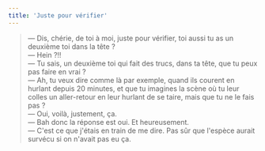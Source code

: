 ```yaml
---
title: 'Juste pour vérifier'
---
```


> — Dis, chérie, de toi à moi, juste pour vérifier, toi aussi tu as un deuxième toi dans la tête ?  
> — Hein ?!!  
> — Tu sais, un deuxième toi qui fait des trucs, dans ta tête, que tu peux pas faire en vrai ?  
> — Ah, tu veux dire comme là par exemple, quand ils courent en hurlant depuis 20 minutes, et que tu imagines la scène où tu leur colles un aller-retour en leur hurlant de se taire, mais que tu ne le fais pas ?  
> — Oui, voilà, justement, ça.  
> — Bah donc la réponse est oui. Et heureusement.  
> — C'est ce que j'étais en train de me dire. Pas sûr que l'espèce aurait survécu si on n'avait pas eu ça.

